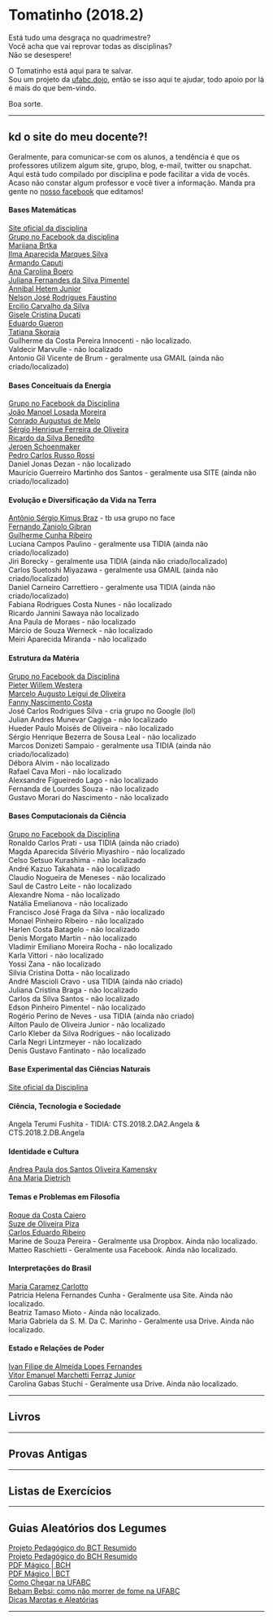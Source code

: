 # Tomatinho (2018.2)

Está tudo uma desgraça no quadrimestre?<br/>
Você acha que vai reprovar todas as disciplinas?<br/>
Não se desespere!<br/>

O Tomatinho está aqui para te salvar.<br/> 
Sou um projeto da [ufabc.dojo](http://fb.com/ufabcdojo), então se isso aqui te ajudar, todo apoio por lá é mais do que bem-vindo.<br/>

Boa sorte.

---

## kd o site do meu docente?!

Geralmente, para comunicar-se com os alunos, a tendência é que os professores utilizem algum site, grupo, blog, e-mail, twitter ou snapchat. Aqui está tudo compilado por disciplina e pode facilitar a vida de vocês. Acaso não constar algum professor e você tiver a informação. Manda pra gente no [nosso facebook](http://fb.com/ufabcdojo) que editamos!

#### Bases Matemáticas

[Site oficial da disciplina](http://gradmat.ufabc.edu.br/disciplinas/bm/) <br/>
[Grupo no Facebook da disciplina](https://www.facebook.com/groups/bases.matematicas/) <br/>
[Marijana Brtka](https://tinyurl.com/bmmarijana) <br/>
[Ilma Aparecida Marques Silva](https://www.tinyurl.com/bmilma) <br/>
[Armando Caputi](https://tinyurl.com/bmacaputi) <br/>
[Ana Carolina Boero](https://tinyurl.com/bmanaboero) <br/> 
[Juliana Fernandes da Silva Pimentel](https://www.tinyurl.com/bmpimentel) <br/>
[Annibal Hetem Junior](https://tinyurl.com/bmannibal) <br/>
[Nelson José Rodrigues Faustino](https://tinyurl.com/bmfaustino) <br/>
[Ercilio Carvalho da Silva](https://www.tinyurl.com/bmercilio) <br/>
[Gisele Cristina Ducati](https://tinyurl.com/bmducati) <br/>
[Eduardo Gueron](https://tinyurl.com/bmgueron) <br/>
[Tatiana Skoraia](https://tinyurl.com/bmskoraia) <br/>
Guilherme da Costa Pereira Innocenti - não localizado. <br/>
Valdecir Marvulle - não localizado <br/>
Antonio Gil Vicente de Brum - geralmente usa GMAIL (ainda não criado/localizado) <br/>

#### Bases Conceituais da Energia

[Grupo no Facebook da Disciplina](https://www.facebook.com/groups/281338875328079/)<br/>
[João Manoel Losada Moreira](https://sites.google.com/site/bc0207energorigconveuso/)<br/>
[Conrado Augustus de Melo](https://sites.google.com/view/pcmufabc/bases-conceituais-da-energia)<br/>
[Sérgio Henrique Ferreira de Oliveira](https://www.facebook.com/groups/612172808918200/?ref=gs&fref=gs&dti=1504022959902680&hc_location=group) <br/>
[Ricardo da Silva Benedito](https://sites.google.com/site/bcericardobenedito/) <br/>
[Jeroen Schoenmaker](https://sites.google.com/site/basesconceituaisdaenergia/) <br/>
[Pedro Carlos Russo Rossi](https://sites.google.com/site/bacoenufabc/)<br/>
Daniel Jonas Dezan - não localizado <br/>
Maurício Guerreiro Martinho dos Santos - geralmente usa SITE (ainda não criado/localizado) <br/>

#### Evolução e Diversificação da Vida na Terra 

[Antônio Sérgio Kimus Braz](https://www.tinyurl.com/evkimus) - tb usa grupo no face <br/>
[Fernando Zaniolo Gibran](https://www.tinyurl.com/evpeixe) <br/>
[Guilherme Cunha Ribeiro](https://sites.google.com/site/guilhermecunharibeiro/home/origens-da-vida-1) <br/>
Luciana Campos Paulino - geralmente usa TIDIA (ainda não criado/localizado) <br/>
Jiri Borecky - geralmente usa TIDIA (ainda não criado/localizado) <br/>
Carlos Suetoshi Miyazawa - geralmente usa GMAIL (ainda não criado/localizado) <br/>
Daniel Carneiro Carrettiero - geralmente usa TIDIA (ainda não criado/localizado) <br/>
Fabiana Rodrigues Costa Nunes - não localizado <br/>
Ricardo Jannini Sawaya  não localizado <br/>
Ana Paula de Moraes - não localizado <br/>
Márcio de Souza Werneck - não localizado <br/>
Meiri Aparecida Miranda - não localizado <br/>

#### Estrutura da Matéria

[Grupo no Facebook da Disciplina](https://www.facebook.com/groups/238814452879833/) <br/>
[Pieter Willem Westera](http://professor.ufabc.edu.br/~pieter.westera/) <br/>
[Marcelo Augusto Leigui de Oliveira](http://professor.ufabc.edu.br/~leigui/disciplinas/index.html) <br/>
[Fanny Nascimento Costa](https://sites.google.com/site/fannycosta/) <br/>
José Carlos Rodrigues Silva - cria grupo no Google (lol) <br/>
Julian Andres Munevar Cagiga - não localizado <br/>
Hueder Paulo Moisés de Oliveira - não localizado <br/>
Sérgio Henrique Bezerra de Sousa Leal - não localizado <br/>
Marcos Donizeti Sampaio - geralmente usa TIDIA (ainda não criado/localizado) <br/>
Débora Alvim - não localizado <br/>
Rafael Cava Mori - não localizado <br/>
Alexsandre Figueiredo Lago - não localizado <br/>
Fernanda de Lourdes Souza - não localizado <br/>
Gustavo Morari do Nascimento - não localizado <br/>

#### Bases Computacionais da Ciência

[Grupo no Facebook da Disciplina](https://www.facebook.com/groups/375859532463962/) <br/>
Ronaldo Carlos Prati - usa TIDIA (ainda não criado) <br/>
Magda Aparecida Silvério Miyashiro - não localizado <br/>
Celso Setsuo Kurashima - não localizado <br/>
André Kazuo Takahata - não localizado <br/>
Claudio Nogueira de Meneses - não localizado <br/>
Saul de Castro Leite - não localizado <br/>
Alexandre Noma - não localizado <br/>
Natália Emelianova - não localizado <br/>
Francisco José Fraga da Silva - não localizado <br/>
Monael Pinheiro Ribeiro - não localizado <br/>
Harlen Costa Batagelo - não localizado <br/>
Denis Morgato Martin - não localizado <br/>
Vladimir Emiliano Moreira Rocha - não localizado <br/>
Karla Vittori - não localizado <br/>
Yossi Zana - não localizado <br/>
Silvia Cristina Dotta - não localizado <br/>
André Mascioli Cravo - usa TIDIA (ainda não criado) <br/>
Juliana Cristina Braga - não localizado <br/>
Carlos da Silva Santos - não localizado <br/>
Edson Pinheiro Pimentel - não localizado <br/>
Rogério Perino de Neves - usa TIDIA (ainda não criado) <br/>
Ailton Paulo de Oliveira Junior - não localizado <br/>
Carlo Kleber da Silva Rodrigues - não localizado <br/>
Carla Negri Lintzmeyer - não localizado <br/>
Denis Gustavo Fantinato - não localizado <br/>

#### Base Experimental das Ciências Naturais

[Site oficial da Disciplina](http://becn.ufabc.edu.br) <br/>

#### Ciência, Tecnologia e Sociedade

Angela Terumi Fushita - TIDIA: CTS.2018.2.DA2.Angela & CTS.2018.2.DB.Angela <br/>

#### Identidade e Cultura

[Andrea Paula dos Santos Oliveira Kamensky](https://identidadesculturas.wordpress.com/) <br/>
[Ana Maria Dietrich](http://identidadeseculturasanadiet.blogspot.com.br/) <br/>

#### Temas e Problemas em Filosofia

[Roque da Costa Caiero](http://roquecaiero.wixsite.com/logica-filosofia/temas-em-filosofia) <br/>
[Suze de Oliveira Piza](https://sites.google.com/site/suzepizaufabc/home/temas-e-problemas-da-filosofia) <br/>
[Carlos Eduardo Ribeiro](https://caduribeiroblog.wordpress.com/author/caduribeiroufabc/) <br/>
Marine de Souza Pereira - Geralmente usa Dropbox. Ainda não localizado. <br/>
Matteo Raschietti - Geralmente usa Facebook. Ainda não localizado. <br/>

#### Interpretações do Brasil

[Maria Caramez Carlotto](https://interpretacoesdobrasil.wordpress.com/) <br/>
Patricia Helena Fernandes Cunha - Geralmente usa Site. Ainda não localizado. <br/>
Beatriz Tamaso Mioto - Ainda não localizado. <br/>
Maria Gabriela da S. M. Da C. Marinho - Geralmente usa Drive. Ainda não localizado. <br/>

#### Estado e Relações de Poder

[Ivan Filipe de Almeida Lopes Fernandes](https://sites.google.com/site/ivanfilipefernandes/disciplinas/bch-bct/erp) <br/>
[Vitor Emanuel Marchetti Ferraz Junior](https://ufabcerp.wordpress.com/) <br/>
Carolina Gabas Stuchi - Geralmente usa Drive. Ainda não localizado. <br/>

---

## Livros

---

## Provas Antigas

---

## Listas de Exercícios

---

## Guias Aleatórios dos Legumes

[Projeto Pedagógico do BCT Resumido](https://drive.google.com/open?id=1gXaJoiYTfjruzTEsMsX7PxU3zYVIYRwV) <br/>
[Projeto Pedagógico do BCH Resumido](https://drive.google.com/open?id=1n93v3Af5i3CE8pw8TXzyuGCCdQTe4I7w) <br/>
[PDF Mágico | BCH](https://drive.google.com/open?id=1PyABnRHFIgSkxVfef2_VRbrXrNFynTo5U6JO9XvMUXk) <br/>
[PDF Mágico | BCT](https://drive.google.com/open?id=1PyABnRHFIgSkxVfef2_VRbrXrNFynTo5U6JO9XvMUXk) <br/>
[Como Chegar na UFABC](https://drive.google.com/open?id=1asIk6tUj96gCxQoIgGLB6NDIg20myzFy) <br/>
[Bebam Bebsi: como não morrer de fome na UFABC](https://drive.google.com/open?id=1V8SO_Hia0L2hzeM4aD5LlqT0vaNcZtPY) <br/>
[Dicas Marotas e Aleatórias](https://drive.google.com/open?id=1V3nIdHd6TGsia7Td_AX-PpQAPV509uSM) <br/>

---
